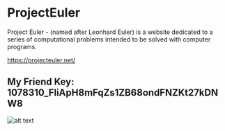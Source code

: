 # ProjectEuler
Project Euler - (named after Leonhard Euler) is a website dedicated to a series of computational problems intended to be solved with computer programs.

https://projecteuler.net/

## My Friend Key: 1078310_FliApH8mFqZs1ZB68ondFNZKt27kDNW8

![alt text](https://projecteuler.net/profile/ata.niazov.png "ataniazov")
